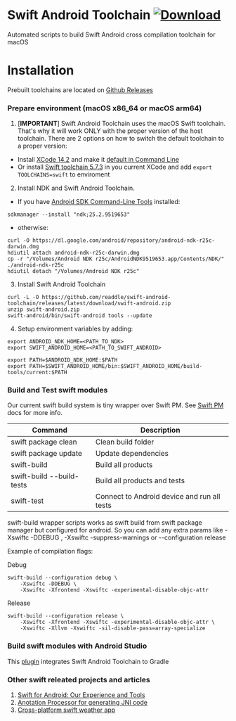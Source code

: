 # Swift Android Toolchain [![Download](https://img.shields.io/github/v/release/readdle/swift-android-toolchain?label=Download)](https://github.com/readdle/swift-android-toolchain/releases/latest)


Automated scripts to build Swift Android cross compilation toolchain for macOS

# Installation
Prebuilt toolchains are located on [Github Releases](https://github.com/readdle/swift-android-toolchain/releases)

### Prepare environment (macOS x86_64 or macOS arm64)

1. [**IMPORTANT**] Swift Android Toolchain uses the macOS Swift toolchain. That's why it will work ONLY with the proper version of the host toolchain. There are 2 options on how to switch the default toolchain to a proper version:
* Install [XCode 14.2](https://xcodereleases.com/) and make it [default in Command Line](https://developer.apple.com/library/archive/technotes/tn2339/_index.html#//apple_ref/doc/uid/DTS40014588-CH1-HOW_DO_I_SELECT_THE_DEFAULT_VERSION_OF_XCODE_TO_USE_FOR_MY_COMMAND_LINE_TOOLS_)
* Or install [Swift toolchain 5.7.3](https://download.swift.org/swift-5.7.3-release/xcode/swift-5.7.3-RELEASE/swift-5.7.3-RELEASE-osx.pkg) in you current XCode and add `export TOOLCHAINS=swift` to enviroment
2. Install NDK and Swift Android Toolchain. 
* If you have [Android SDK Command-Line Tools](https://developer.android.com/tools#tools-sdk) installed:
```
sdkmanager --install "ndk;25.2.9519653"
```
* otherwise:
```
curl -O https://dl.google.com/android/repository/android-ndk-r25c-darwin.dmg
hdiutil attach android-ndk-r25c-darwin.dmg
cp -r "/Volumes/Android NDK r25c/AndroidNDK9519653.app/Contents/NDK/" ./android-ndk-r25c
hdiutil detach "/Volumes/Android NDK r25c"
```
3. Install Swift Android Toolchain
```
curl -L -O https://github.com/readdle/swift-android-toolchain/releases/latest/download/swift-android.zip
unzip swift-android.zip
swift-android/bin/swift-android tools --update
```

4. Setup environment variables by adding: 

```
export ANDROID_NDK_HOME=<PATH_TO_NDK> 
export SWIFT_ANDROID_HOME=<PATH_TO_SWIFT_ANDROID>
 
export PATH=$ANDROID_NDK_HOME:$PATH
export PATH=$SWIFT_ANDROID_HOME/bin:$SWIFT_ANDROID_HOME/build-tools/current:$PATH
```

### Build and Test swift modules

Our current swift build system is tiny wrapper over Swift PM. See [Swift PM](https://github.com/apple/swift-package-manager/blob/master/Documentation/Usage.md) docs for more info.

| Command                      | Description                  |
|------------------------------|------------------------------|
| swift package clean          | Clean build folder           |
| swift package update         | Update dependencies          |
| swift-build                  | Build all products           |
| swift-build  --build-tests   | Build all products and tests |
| swift-test                   | Connect to Android device and run all tests |
 
swift-build wrapper scripts works as swift build from swift package manager but configured for android.
So you can add any extra params like -Xswiftc -DDEBUG , -Xswiftc -suppress-warnings or --configuration release

Example of compilation flags:

Debug
```
swift-build --configuration debug \
    -Xswiftc -DDEBUG \
    -Xswiftc -Xfrontend -Xswiftc -experimental-disable-objc-attr
```

Release
```
swift-build --configuration release \
    -Xswiftc -Xfrontend -Xswiftc -experimental-disable-objc-attr \
    -Xswiftc -Xllvm -Xswiftc -sil-disable-pass=array-specialize
```
  
### Build swift modules with Android Studio

This [plugin](https://github.com/readdle/swift-android-gradle) integrates Swift Android Toolchain to Gradle

### Other swift releated projects and articles

1. [Swift for Android: Our Experience and Tools](https://readdle.com/blog/swift-for-android-our-experience-and-tools) 
2. [Anotation Processor for generating JNI code](https://github.com/readdle/swift-java-codegen)
3. [Cross-platform swift weather app](https://github.com/andriydruk/swift-weather-app)
